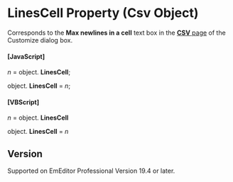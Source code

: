 # LinesCell Property (Csv Object)

Corresponds to the **Max newlines in a cell** text box in the [**CSV** page](../../dlg/customize/csv/index) of the Customize dialog box.

#### \[JavaScript\]

_n_ = object. **LinesCell**;

object. **LinesCell** = _n_;

#### \[VBScript\]

_n_ = object. **LinesCell**

object. **LinesCell** = _n_

## Version

Supported on EmEditor Professional Version 19.4 or later.